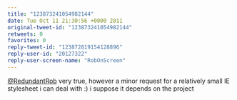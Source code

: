 ```yaml
---
title: "123873241054982144"
date: Tue Oct 11 21:30:56 +0000 2011
original-tweet-id: "123873241054982144"
retweets: 0
favorites: 0
reply-tweet-id: "123872819154128896"
reply-user-id: "20127322"
reply-user-screen-name: "RobOnScreen"
---
```

<a href="https://twitter.com/RedundantRob">@RedundantRob</a> very true, however a minor request for a relatively small IE stylesheet i can deal with :) i suppose it depends on the project
